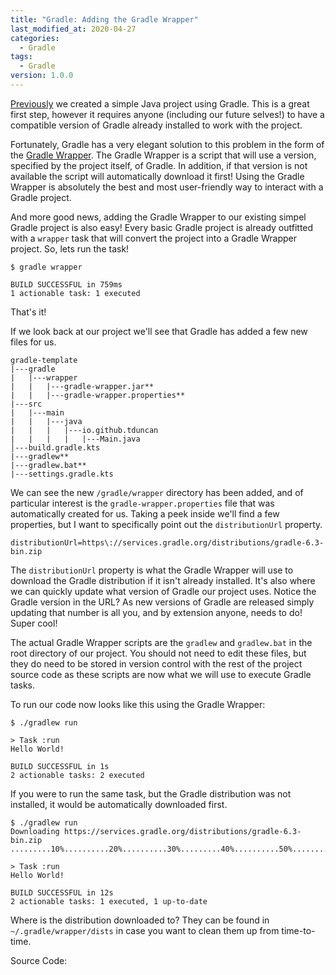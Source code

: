 ```yaml
---
title: "Gradle: Adding the Gradle Wrapper"
last_modified_at: 2020-04-27
categories:
  - Gradle
tags:
  - Gradle
version: 1.0.0
---
```

[Previously](https://tduncan.github.io/gradle/gradle-starting-simple/)
we created a simple Java project using Gradle.  This is a great
first step, however it requires anyone (including our future selves!)
to have a compatible version of Gradle already installed 
to work with the project.

Fortunately, Gradle has a very elegant solution to this problem 
in the form of the [Gradle Wrapper](https://docs.gradle.org/current/userguide/gradle_wrapper.html).
The Gradle Wrapper is a script that will use a version, specified
by the project itself, of Gradle.  In addition, if that version 
is not available the script will automatically download it first!
Using the Gradle Wrapper is absolutely the best and most user-friendly
way to interact with a Gradle project.

And more good news, adding the Gradle Wrapper to our existing
simpel Gradle project is also easy!  Every basic Gradle project
is already outfitted with a `wrapper` task that will convert the
project into a Gradle Wrapper project.  So, lets run the task!

```
$ gradle wrapper

BUILD SUCCESSFUL in 759ms
1 actionable task: 1 executed
```

That's it!

If we look back at our project we'll see that Gradle has added a
few new files for us.

```
gradle-template
|---gradle
|   |---wrapper
|   |   |---gradle-wrapper.jar**
|   |   |---gradle-wrapper.properties**
|---src
|   |---main
|   |   |---java
|   |   |   |---io.github.tduncan
|   |   |   |   |---Main.java
│---build.gradle.kts
|---gradlew**
|---gradlew.bat**
|---settings.gradle.kts  
```

We can see the new `/gradle/wrapper` directory has been added,
and of particular interest is the `gradle-wrapper.properties`
file that was automatically created for us.  Taking a peek
inside we'll find a few properties, but I want to specifically
point out the `distributionUrl` property.

```properties
distributionUrl=https\://services.gradle.org/distributions/gradle-6.3-bin.zip
```

The `distributionUrl` property is what the Gradle Wrapper will
use to download the Gradle distribution if it isn't already
installed.  It's also where we can quickly update what version
of Gradle our project uses.  Notice the Gradle version in the 
URL?  As new versions of Gradle are released simply updating
that number is all you, and by extension anyone, needs to do!
Super cool!

The actual Gradle Wrapper scripts are the `gradlew` and
`gradlew.bat` in the root directory of our project.  You should
not need to edit these files, but they do need to be stored in 
version control with the rest of the project source code as these
scripts are now what we will use to execute Gradle tasks.

To run our code now looks like this using the Gradle Wrapper:
```
$ ./gradlew run

> Task :run
Hello World!

BUILD SUCCESSFUL in 1s
2 actionable tasks: 2 executed
```

If you were to run the same task, but the Gradle distribution
was not installed, it would be automatically downloaded first.

```
$ ./gradlew run
Downloading https://services.gradle.org/distributions/gradle-6.3-bin.zip
.........10%..........20%..........30%.........40%..........50%..........60%.........70%..........80%..........90%..........100%

> Task :run
Hello World!

BUILD SUCCESSFUL in 12s
2 actionable tasks: 1 executed, 1 up-to-date
```

Where is the distribution downloaded to?  They can be found
in `~/.gradle/wrapper/dists` in case you want to clean them 
up from time-to-time.

Source Code: